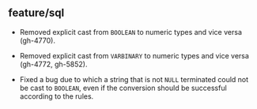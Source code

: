 ## feature/sql

* Removed explicit cast from `BOOLEAN` to numeric types and vice versa
  (gh-4770).

* Removed explicit cast from `VARBINARY` to numeric types and vice versa
  (gh-4772, gh-5852).

* Fixed a bug due to which a string that is not `NULL` terminated could not be
  cast to `BOOLEAN`, even if the conversion should be successful according to
  the rules.
